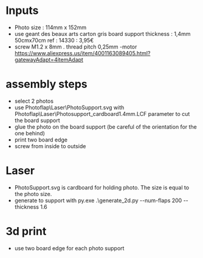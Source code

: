 # Inputs
- Photo size : 114mm x 152mm
- use geant des beaux arts carton gris board support thickness : 1,4mm 50cmx70cm ref : 14330 : 3,95€
- screw M1.2 x 8mm . thread pitch 0,25mm 
-motor https://www.aliexpress.us/item/4001163089405.html?gatewayAdapt=4itemAdapt 

# assembly steps
- select 2 photos
- use Photoflap\Laser\PhotoSupport.svg with Photoflap\Laser\Photosupport_cardboard1.4mm.LCF parameter to cut the board support
- glue the photo on the board support (be careful of the orientation for the one behind)
- print two board edge
- screw from inside to outside

# Laser
- PhotoSupport.svg is cardboard for holding photo. The size is equal to the photo size.
- generate to support with py.exe .\generate_2d.py --num-flaps 200 --thickness 1.6

# 3d print
- use two board edge for each photo support

